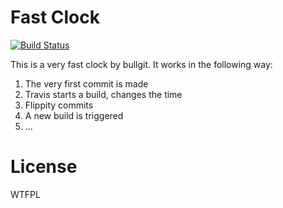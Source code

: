 # Fast Clock

[![Build Status](https://travis-ci.org/bullgit/fast-clock.svg?branch=gh-pages)](https://travis-ci.org/bullgit/fast-clock)

This is a very fast clock by bullgit. It works in the following way:

1. The very first commit is made
2. Travis starts a build, changes the time
3. Flippity commits
4. A new build is triggered
5. ...

# License

WTFPL
